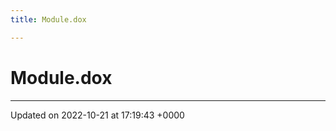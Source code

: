 ```yaml
---
title: Module.dox

---
```


# Module.dox








-------------------------------

Updated on 2022-10-21 at 17:19:43 +0000
